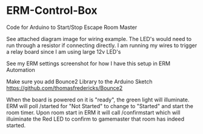 # ERM-Control-Box
Code for Arduino to Start/Stop Escape Room Master

See attached diagram image for wiring example. The LED's would need to run through a resistor if connecting directly.  I am running my wires to trigger a relay board since I am using large 12v LED's 

See my ERM settings screenshot for how I have this setup in ERM Automation

Make sure you add Bounce2 Library to the Arduino Sketch
https://github.com/thomasfredericks/Bounce2

When the board is powered on it is "ready", the green light will illuminate. ERM will poll /started for "Not Started" to change to "Started" and start the room timer.  Upon room start in ERM it will call /confirmstart which will illuiminate the Red LED to confirm to gamemaster that room has indeed started.
